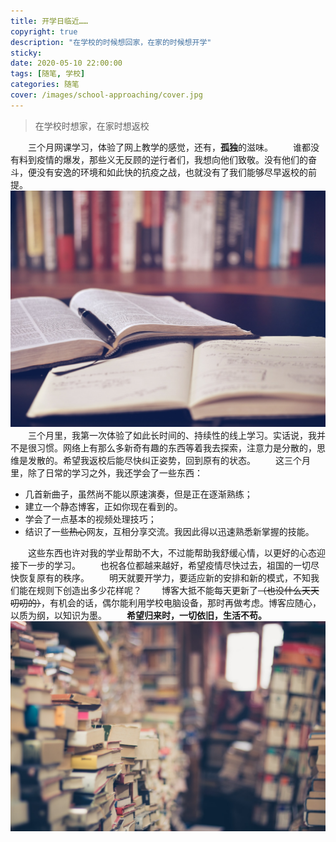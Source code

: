 ```yaml
---
title: 开学日临近……
copyright: true
description: "在学校的时候想回家，在家的时候想开学"
sticky: 
date: 2020-05-10 22:00:00
tags: [随笔, 学校]
categories: 随笔
cover: /images/school-approaching/cover.jpg
---
```

> 在学校时想家，在家时想返校

&emsp;&emsp;三个月网课学习，体验了网上教学的感觉，还有，**孤独**的滋味。
&emsp;&emsp;谁都没有料到疫情的爆发，那些义无反顾的逆行者们，我想向他们致敬。没有他们的奋斗，便没有安逸的环境和如此快的抗疫之战，也就没有了我们能够尽早返校的前提。
![返校](/images/school-approaching/study.jpg)
&emsp;&emsp;三个月里，我第一次体验了如此长时间的、持续性的线上学习。实话说，我并不是很习惯。网络上有那么多新奇有趣的东西等着我去探索，注意力是分散的，思维是发散的。希望我返校后能尽快纠正姿势，回到原有的状态。
&emsp;&emsp;这三个月里，除了日常的学习之外，我还学会了一些东西：
* 几首新曲子，虽然尚不能以原速演奏，但是正在逐渐熟练；
* 建立一个静态博客，正如你现在看到的。
* 学会了一点基本的视频处理技巧；
* 结识了一些~~热心~~网友，互相分享交流。我因此得以迅速熟悉新掌握的技能。

&emsp;&emsp;这些东西也许对我的学业帮助不大，不过能帮助我舒缓心情，以更好的心态迎接下一步的学习。
&emsp;&emsp;也祝各位都越来越好，希望疫情尽快过去，祖国的一切尽快恢复原有的秩序。
&emsp;&emsp;明天就要开学力，要适应新的安排和新的模式，不知我们能在规则下创造出多少花样呢？
&emsp;&emsp;博客大抵不能每天更新了~~（也没什么天天叨叨的）~~，有机会的话，偶尔能利用学校电脑设备，那时再做考虑。博客应随心，以质为纲，以知识为墨。
&emsp;&emsp;**希望归来时，一切依旧，生活不苟。**
![书](/images/school-approaching/books.jpg)
